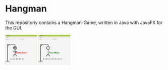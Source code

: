 # Hangman
This repositoriy contains a Hangman-Game, written in Java with JavaFX for the GUI.

<img src="documentation/Hangman-GameOver.PNG" width="20%"></img>
<img src="documentation/Hangman-Won.PNG" width="20%"></img>
